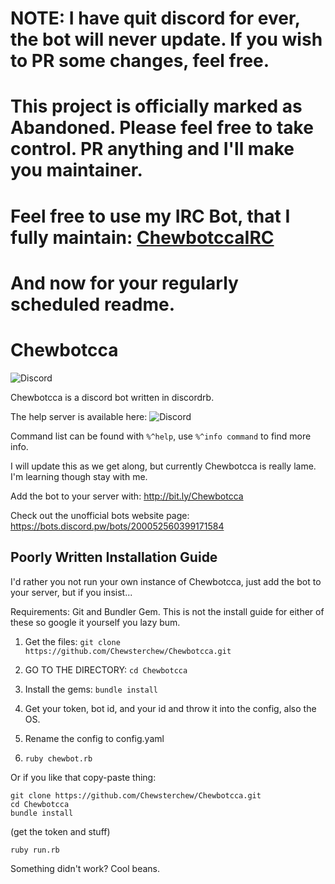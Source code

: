 # NOTE: I have quit discord for ever, the bot will never update. If you wish to PR some changes, feel free.

# This project is officially marked as Abandoned. Please feel free to take control. PR anything and I'll make you maintainer.

# Feel free to use my IRC Bot, that I fully maintain: [ChewbotccaIRC](http://github.com/Chewsterchew/ChewbotccaIRC)

# And now for your regularly scheduled readme.

# Chewbotcca

![Discord](https://discordapp.com/api/guilds/200388197396512768/widget.png)

Chewbotcca is a discord bot written in discordrb.

The help server is available here: ![Discord](https://discordapp.com/api/guilds/200388197396512768/widget.png)

Command list can be found with `%^help`, use `%^info command` to find more info.

I will update this as we get along, but currently Chewbotcca is really lame. I'm learning though stay with me.

Add the bot to your server with: http://bit.ly/Chewbotcca

Check out the unofficial bots website page: https://bots.discord.pw/bots/200052560399171584

## Poorly Written Installation Guide

I'd rather you not run your own instance of Chewbotcca, just add the bot to your server, but if you insist...

Requirements: Git and Bundler Gem. This is not the install guide for either of these so google it yourself you lazy bum.

1) Get the files: `git clone https://github.com/Chewsterchew/Chewbotcca.git`

2) GO TO THE DIRECTORY: `cd Chewbotcca`

3) Install the gems: `bundle install`

4) Get your token, bot id, and your id and throw it into the config, also the OS.

5) Rename the config to config.yaml

6) `ruby chewbot.rb`

Or if you like that copy-paste thing:

```
git clone https://github.com/Chewsterchew/Chewbotcca.git
cd Chewbotcca
bundle install
```

(get the token and stuff)

```
ruby run.rb
```

Something didn't work? Cool beans.
